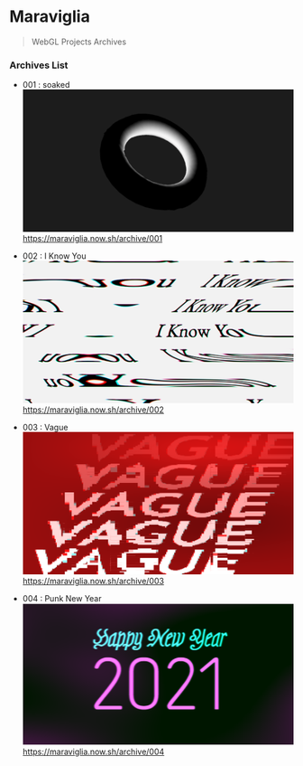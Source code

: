 # Maraviglia

> WebGL Projects Archives

### Archives List

- 001 : soaked
  ![](public/og-images/001.png)
  https://maraviglia.now.sh/archive/001

- 002 : I Know You
  ![](public/og-images/002.png)
  https://maraviglia.now.sh/archive/002

- 003 : Vague
  ![](public/og-images/003.png)
  https://maraviglia.now.sh/archive/003

- 004 : Punk New Year
  ![](public/og-images/004.png)
  https://maraviglia.now.sh/archive/004
